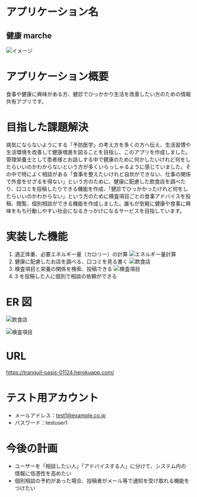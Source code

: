 # アプリケーション名

## 健康 marche

![イメージ](https://gyazo.com/5d2eb9cf4b6c9863f35c8781cb545983.gif)

# アプリケーション概要

食事や健康に興味がある方、健診でひっかかり生活を改善したい方のための情報共有アプリです。

# 目指した課題解決

病気にならないようにする「予防医学」の考え方を多くの方へ伝え、生活習慣や生活環境を改善して健康増進を図ることを目指し、このアプリを作成しました。管理栄養士として患者様とお話しする中で健康のために何かしたいけれど何をしたらいいのかわからないという方が多くいらっしゃるように感じていました。その中で特によく相談がある「食事を整えたいけれど自炊ができない、仕事の関係で外食をせざるを得ない」という方のために、健康に配慮した飲食店を調べたり、口コミを投稿したりできる機能を作成、「健診でひっかかったけれど何をしたらいいのかわからない」という方のために検査項目ごとの食事アドバイスを投稿、閲覧、個別相談ができる機能を作成しました。誰もが気軽に健康や食事に興味をもち行動しやすい社会になるきっかけになるサービスを目指しています。

# 実装した機能

1. 適正体重、必要エネルギー量（カロリー）の計算
   ![エネルギー量計算](https://gyazo.com/c86ed762b14950ae68178e5471727c5f.gif)
2. 健康に配慮したお店を調べる、口コミを見る書く
   ![飲食店](https://gyazo.com/6205c5c8b04d5230e6dc37b5314506c0.gif)
3. 検査項目と栄養の関係を検索、投稿できる
   ![検査項目](https://gyazo.com/6e6d397ad51034444f31cc9bd81cfe13.gif)
4. 3 を投稿した人に個別で相談の依頼ができる

# ER 図

![飲食店](https://user-images.githubusercontent.com/86472761/161663438-795fb290-9249-4f43-a78e-a31eebdf90af.png)

![検査項目](https://user-images.githubusercontent.com/86472761/161663242-6ead2dee-cfe2-497b-940b-0f01f3a81f05.png)

# URL

https://tranquil-oasis-01124.herokuapp.com/

# テスト用アカウント

- メールアドレス：test1@example.co.jp
- パスワード：testuser1

# 今後の計画

- ユーザーを「相談したい人」「アドバイスする人」に分けて、システム内の情報に信憑性を高めたい
- 個別相談の予約があった場合、投稿者がメール等で通知を受け取れる機能をつけたい
